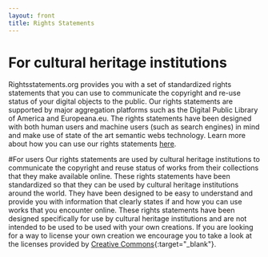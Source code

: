 ```yaml
---
layout: front
title: Rights Statements
---
```


# For cultural heritage institutions
Rightsstatements.org provides you with a set of standardized rights statements that you can use to communicate the copyright and re-use status of your digital objects to the public. Our rights statements are supported by major aggregation platforms such as the Digital Public Library of America and Europeana.eu. The rights statements have been designed with both human users and machine users (such as search engines) in mind and make use of state of the art semantic webs technology. Learn more about how you can use our rights statements [here](/en/documentation#forchis).

#For users
Our rights statements are used by cultural heritage institutions to communicate the copyright and reuse status of works from their collections that they make available online. These rights statements have been standardized so that they can be used by cultural heritage institutions around the world. They have been designed to be easy to understand and provide you with information that clearly states if and how you can use works that you encounter online. These rights statements have been designed specifically for use by cultural heritage institutions and are not intended to be used to be used with your own creations. If you are looking for a way to license your own creation we encourage you to take a look at the licenses provided by [Creative Commons](http://www.creativecommons.org){:target="_blank"}.

